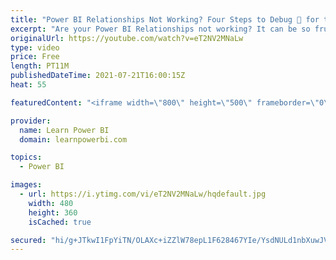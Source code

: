 ```yaml
---
title: "Power BI Relationships Not Working? Four Steps to Debug 🐞 for the Power BI Beginner"
excerpt: "Are your Power BI Relationships not working? It can be so frustrating when that happens. The good news is that the four steps shown in this video will help you debug most of your Power BI Relationships problems.  00:00 Introduction 01:05 Tip #1 Debug Using Simple Table 02:03 Tip #2 Debug Using Simple"
originalUrl: https://youtube.com/watch?v=eT2NV2MNaLw
type: video
price: Free
length: PT11M
publishedDateTime: 2021-07-21T16:00:15Z
heat: 55

featuredContent: "<iframe width=\"800\" height=\"500\" frameborder=\"0\" src=\"https://www.youtube.com/embed/eT2NV2MNaLw\" allow=\"accelerometer; autoplay; encrypted-media; gyroscope; picture-in-picture\" allowfullscreen></iframe>"

provider:
  name: Learn Power BI
  domain: learnpowerbi.com

topics:
  - Power BI

images:
  - url: https://i.ytimg.com/vi/eT2NV2MNaLw/hqdefault.jpg
    width: 480
    height: 360
    isCached: true

secured: "hi/g+JTkwI1FpYiTN/OLAXc+iZZlW78epL1F628467YIe/YsdNULd1nbXuwJVNBE+n0iDXHI9zdflh8Ad4s5wn7BM2ZWv5ihpPLQhdpm1o8wxALlFiEoeklzWCK8ZKOPvIvTX3XA97lQlXF4twqJeSngaHCNjf5Ic/Nbk2kbxMBlOI90exQLKUw88yM5Tio09VT4IWhPYEQmo4Zvt6ON6+b/PqKF01JSiYwm1uadpBht7kE8tX7GAJMgG/ivsCXwHvmkHFLPH8ivy3VwnUf3zziF9gAshatO+pubigjAoTBZh3muuk0TuxnMyreZ8AGdlR1fWmEfkebmWWyhYFCAL9IsA2Ivatw5Q6cFILFO+V1asDSAH0kPsHkxHYUNbG/GeQRu2WqbSan9j70mldk4vtct7L4u75TshYHK6IyGK6g=;GrDO9TkG+GaCUv2YcYWx2Q=="
---
```


